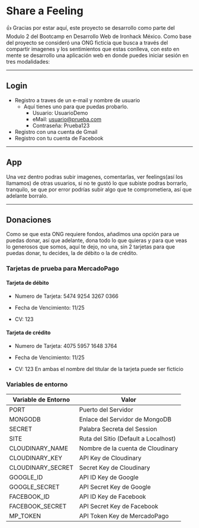 # Share a Feeling
:thumbsup:
Gracias por estar aquí, este proyecto se desarrollo como parte del Modulo 2 del Bootcamp en Desarrollo Web de Ironhack México.
Como base del proyecto se consideró una ONG ficticia que busca a través del compartir imagenes y los sentimientos que estas conlleva, con esto en mente se desarrollo una aplicación web en donde puedes iniciar sesión en tres modalidades:
___
## Login
+ Registro a traves de un e-mail y nombre de usuario
  -  Aquí tienes uno para que puedas probarlo.
     * Usuario: UsuarioDemo
     * eMail: usuario@prueba.com
     * Contraseña: Prueba123
+ Registro con una cuenta de Gmail
+ Registro con tu cuenta de Facebook
___
## App
Una vez dentro podras subir imagenes, comentarlas, ver feelings(así los llamamos) de otras usuarios, si no te gustó lo que subiste podras borrarlo, tranquilo, se que por error podrías subir algo que te comprometiera, así que adelante borralo.
___
## Donaciones
Como se que esta ONG requiere fondos, añadimos una opción para ue puedas donar, así que adelante, dona todo lo que quieras y para que veas lo generosos que somos, aquí te dejo, no una, sin 2 tarjetas para que puedas donar, tu decides, la de débito o la de crédito.
### Tarjetas de prueba para MercadoPago
#### Tarjeta de débito
+ Numero de Tarjeta: 5474 9254 3267 0366
- Fecha de Vencimiento: 11/25
* CV: 123
#### Tarjeta de crédito
+ Numero de Tarjeta: 4075 5957 1648 3764
- Fecha de Vencimiento: 11/25
* CV: 123
En ambas el nombre del titular de la tarjeta puede ser ficticio


### Variables de entorno

| Variable de Entorno | Valor                                |
|---------------------|--------------------------------------|
| PORT                | Puerto del Servidor                  |
| MONGODB             | Enlace del Servidor de MongoDB       |
| SECRET              | Palabra Secreta del Session          |
| SITE                | Ruta del Sitio (Default a Localhost) |
| CLOUDINARY_NAME     | Nombre de la cuenta de Cloudinary    |
| CLOUDINARY_KEY      | API Key de Cloudinary                |
| CLOUDINARY_SECRET   | Secret Key de Cloudinary             |
| GOOGLE_ID           | API ID Key de Google                 |
| GOOGLE_SECRET       | API Secret Key de Google             |
| FACEBOOK_ID         | API ID Key de Facebook               |
| FACEBOOK_SECRET     | API Secret Key de Facebook           |
| MP_TOKEN            | API Token Key de MercadoPago         |
